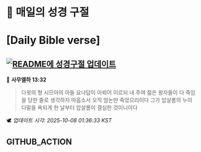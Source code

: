 # 🙏 매일의 성경 구절
# [Daily Bible verse]
## [![README에 성경구절 업데이트](https://github.com/DONGSUKA/first_test/actions/workflows/update-readme-bible.yml/badge.svg)](https://github.com/DONGSUKA/first_test/actions/workflows/update-readme-bible.yml)
<!-- START_BIBLE_VERSE -->
📖 **사무엘하 13:32**
> 다윗의 형 시므아의 아들 요나답이 아뢰어 이르되 내 주여 젊은 왕자들이 다 죽임을 당한 줄로 생각하지 마옵소서 오직 암논만 죽었으리이다 그가 압살롬의 누이 다말을 욕되게 한 날부터 압살롬이 결심한 것이니이다

🕊️ _업데이트 시각: 2025-10-08 01:36:33 KST_
  <!-- END_BIBLE_VERSE -->
## GITHUB_ACTION

